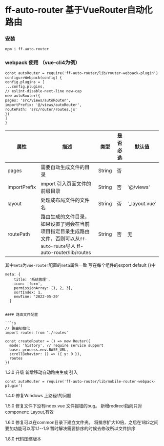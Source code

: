 # ff-auto-router 基于VueRouter自动化路由

### 安装

```sh
npm i ff-auto-router
```

### webpack 使用 （vue-cli4为例）
```html
const autoRouter = require('ff-auto-router/lib/router-webpack-plugin')
configureWebpack(config) {
config.plugins = [
...config.plugins,
// eslint-disable-next-line new-cap
new autoRouter({
pages: 'src/views/autoRouter',
importPrefix: '@/views/autoRouter',
routePath: 'src/router/routes.js'
})
]
}
```

| 属性            | 描述                                                                                           | 类型   | 是否必选 | 默认值         |
| --------------- | ---------------------------------------------------------------------------------------------- | ------ | -------- | -------------- |
| pages           | 需要自动生成文件的目录                                                                         | String | 否       |                | 'src/views' |
| importPrefix    | import 引入页面文件的前缀目录                                                                  | String | 否       | '@/views'      |
| layout          | 处理成布局文件的文件名                                                                   | String | 否       | '\_layout.vue' |
| routePath       | 路由生成的文件目录，如果设置了则会在当前项目指定目录生成路由文件，否则可以从`ff-auto-route`导入 ff-auto-router/lib/routes | String | 否       | 无             |


其中`meta`为`vue-router`配置的`meta`属性一致
写在每个组件的export default {}中
```
meta: {
    title: '系统管理',
    icon: 'form',
    permissionArray: [1, 2, 3],
    sortIndex: 1,
    newTime: '2022-05-20'
  }
```


```

#### 路由文件配置

```js
// 路由初始化
import routes from './routes'

const createRouter = () => new Router({
  mode: 'history', // require service support
  base: process.env.BASE_URL,
  scrollBehavior: () => ({ y: 0 }),
  routes
})

```

1.3.0 升级
新增移动自动路由生成
引入
```
const autoRouter = require('ff-auto-router/lib/mobile-router-webpack-plugin')

```

1.4.0 修复Windows 上路径\的问题

1.5.0 修复文件下没有index.vue 文件报错的bug。
新增redirect指向只对component: Layout,有效

1.6.0 修复可以在common目录下建立文件夹。
将排序扩大10倍，之后在1和2之间要加功能可以写1.1--1.9  暂时解决需要排序的时候去修改所以文件排序

1.8.0  代码压缩版本
